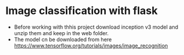 # Image classification with flask

* Before working with thhis project download inception v3 model and unzip them and keep in the web folder.
* The model cn be downloaded from here https://www.tensorflow.org/tutorials/images/image_recognition

